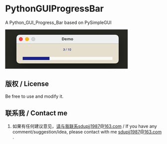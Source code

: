 # PythonGUIProgressBar
A Python_GUI_Progress_Bar based on PySimpleGUI

![image](https://github.com/sdupjj/PythonGUIProgressBar/blob/master/screenshot.png#pic_center)     

## 版权 / License  
Be free to use and modify it.

## 联系我 / Contact me 
1. 如果有任何建议意见，请与我联系sdupjj1987@163.com / If you have any comment/suggestion/idea, please contact with me sdupjj1987@163.com .
